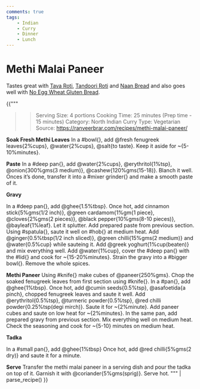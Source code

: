 ```yaml
---
comments: true
tags:
    - Indian
    - Curry
    - Dinner
    - Lunch
---
```


# Methi Malai Paneer

Tastes great with [Tava Roti](../Breads/recipe_1_tava_roti.md), [Tandoori Roti](../Breads/recipe_3_tandoori_roti.md) and [Naan Bread](../Breads/recipe_4_naan_bread.md) and also goes well with [No Egg Wheat Gluten Bread](../Breads/recipe_2_wheat_gluten_bread.md).

{{"""
>> Serving Size: 4 portions
>> Cooking Time: 25 minutes (Prep time - 15 minutes)
>> Category: North Indian Curry
>> Type: Vegetarian
>> Source: https://ranveerbrar.com/recipes/methi-malai-paneer/

**Soak Fresh Methi Leaves**
In a #bowl{}, add @fresh fenugreek leaves{2%cups}, @water{2%cups}, @salt{to taste}.
Keep it aside for ~{5-10%minutes}.

**Paste**
In a #deep pan{}, add @water{2%cups}, @erythritol{1%tsp}, @onion{300%gms(3 medium)}, @cashew{120%gms(15-18)}.
Blanch it well.
Onces it’s done, transfer it into a #mixer grinder{} and make a smooth paste of it.

**Gravy**

In a #deep pan{}, add @ghee{1.5%tbsp}. 
Once hot, add cinnamon stick{5%gms(1/2 inch)}, @green cardamom{1%gm{1 piece}, @cloves{2%gms(2 pieces)}, @black pepper{10%gms(8-10 pieces)}, @bayleaf{1%leaf}.
Let it splutter.
Add prepared paste from previous section.
Using #spatula{}, saute it well on #hob{} at medium heat.
Add @ginger{0.5%tbsp(1/2 inch sliced)}, @green chilli{15%gms(2 medium)} and @water{0.5%cup} while sauteing it.
Add @greek yoghurt{1%cup(beaten)} and mix everything well.
Add @water{1%cup}, cover the #deep pan{} with the #lid{} and cook for ~{15-20%minutes}.
Strain the gravy into a #bigger bowl{}. 
Remove the whole spices.

**Methi Paneer**
Using #knife{} make cubes of @paneer{250%gms}.
Chop the soaked fenugreek leaves from first section using #knife{}.
In a #pan{}, add @ghee{1%tbsp}.
Once hot, add @cumin seeds{0.5%tsp}, @asafoetida{a pinch}, chopped fenugreek leaves and saute it well.
Add @erythritol{0.5%tsp}, @turmeric powder{0.5%tsp}, @red chilli powder{0.25%tsp(degi mirch)}.
Saute it for ~{2%minute}.
Add paneer cubes and saute on low heat for ~{2%minutes}.
In the same pan, add prepared gravy from previous section.
Mix everything well on medium heat.
Check the seasoning and cook for ~{5-10} minutes on medium heat.

**Tadka**

In a #small pan{}, add @ghee{1%tbsp}
Once hot, add @red chilli{5%gms(2 dry)} and saute it for a minute.

**Serve**
Transfer the methi malai paneer in a serving dish and pour the tadka on top of it.
Garnish it with @coriander{5%gms(sprig)}.
Serve hot.
""" | parse_recipe() }}